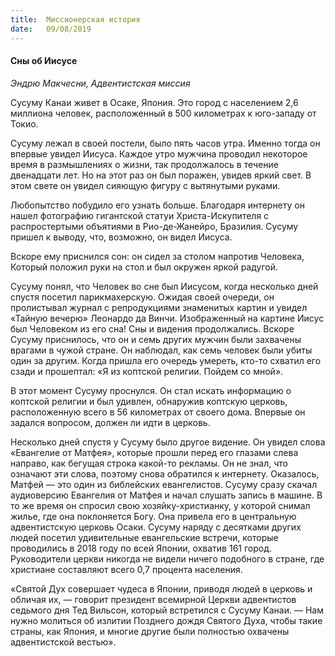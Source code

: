 ```yaml
---
title:  Миссионерская история
date:   09/08/2019
---
```


#### Сны об Иисусе

_Эндрю Макчесни, Адвентистская миссия_

Сусуму Канаи живет в Осаке, Япония. Это город с населением 2,6 миллиона человек, расположенный в 500 километрах к юго-западу от Токио.

Сусуму лежал в своей постели, было пять часов утра. Именно тогда он впервые увидел Иисуса. Каждое утро мужчина проводил некоторое время в размышлениях о жизни, так продолжалось в течение двенадцати лет. Но на этот раз он был поражен, увидев яркий свет. В этом свете он увидел сияющую фигуру с вытянутыми руками.

Любопытство побудило его узнать больше. Благодаря интернету он нашел фотографию гигантской статуи Христа-Искупителя с распростертыми объятиями в Рио-де-Жанейро, Бразилия. Сусуму пришел к выводу, что, возможно, он видел Иисуса.

Вскоре ему приснился сон: он сидел за столом напротив Человека, Который положил руки на стол и был окружен яркой радугой.

Сусуму понял, что Человек во сне был Иисусом, когда несколько дней спустя посетил парикмахерскую. Ожидая своей очереди, он пролистывал журнал с репродукциями знаменитых картин и увидел «Тайную вечерю» Леонардо да Винчи. Изображенный на картине Иисус был Человеком из его сна! Сны и видения продолжались. Вскоре Сусуму приснилось, что он и семь других мужчин были захвачены врагами в чужой стране. Он наблюдал, как семь человек были убиты один за другим. Когда пришла его очередь умереть, кто-то схватил его сзади и прошептал: «Я из коптской религии. Пойдем со мной».

В этот момент Сусуму проснулся. Он стал искать информацию о коптской религии и был удивлен, обнаружив коптскую церковь, расположенную всего в 56 километрах от своего дома. Впервые он задался вопросом, должен ли идти в церковь.

Несколько дней спустя у Сусуму было другое видение. Он увидел слова «Евангелие от Матфея», которые прошли перед его глазами слева направо, как бегущая строка какой-то рекламы. Он не знал, что означают эти слова, поэтому снова обратился к интернету. Оказалось, Матфей — это один из библейских евангелистов. Сусуму сразу скачал аудиоверсию Евангелия от Матфея и начал слушать запись в машине. В то же время он спросил свою хозяйку-христианку, у которой снимал жилье, где она поклоняется Богу. Она привела его в центральную адвентистскую церковь Осаки. Сусуму наряду с десятками других людей посетил удивительные евангельские встречи, которые проводились в 2018 году по всей Японии, охватив 161 город. Руководители церкви никогда не видели ничего подобного в стране, где христиане составляют всего 0,7 процента населения.

«Святой Дух  совершает  чудеса  в  Японии,  приводя  людей  в церковь и обличая их, — говорит президент всемирной Церкви адвентистов седьмого дня Тед Вильсон, который встретился с Сусуму Канаи. — Нам нужно молиться об излитии Позднего дождя Святого Духа, чтобы такие страны, как Япония, и многие другие были полностью охвачены адвентистской вестью».
